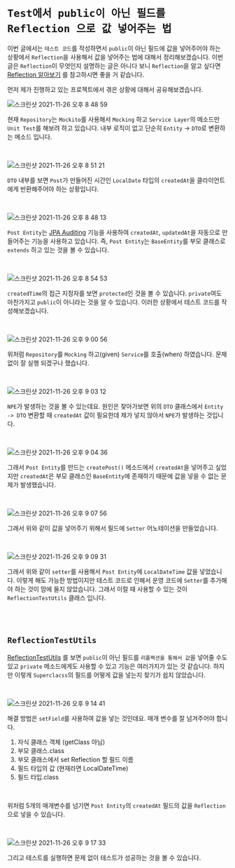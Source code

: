 # `Test에서 public이 아닌 필드를 Reflection 으로 값 넣어주는 법`

이번 글에서는 `테스트 코드`를 작성하면서 `public`이 아닌 필드에 값을 넣어주어야 하는 상황에서 `Reflection`을 사용해서 값을 넣어주는 법에 대해서 정리해보겠습니다. 이번 글은 `Reflection`이 무엇인지 설명하는 글은 아니다 보니 `Reflection`을 알고 싶다면 [Reflection 알아보기](https://www.baeldung.com/java-reflection) 를 참고하시면 좋을 거 같습니다.  

먼저 제가 진행하고 있는 프로젝트에서 겪은 상황에 대해서 공유해보겠습니다. 

![스크린샷 2021-11-26 오후 8 48 59](https://user-images.githubusercontent.com/45676906/143576639-f154c24c-351d-4a05-b494-14f7301c6dd8.png)

현재 `Repository`는 `Mockito`를 사용해서 `Mocking` 하고 `Service Layer`의 메소드만 `Unit Test`를 해보려 하고 있습니다. 내부 로직이 없고 단순히 `Entity` -> `DTO`로 변환하는 메소드 입니다.

<br>

![스크린샷 2021-11-26 오후 8 51 21](https://user-images.githubusercontent.com/45676906/143576845-974da5f6-cfff-4d8b-acc1-236315b547d6.png)

`DTO` 내부를 보면 `Post`가 만들어진 시간인 `LocalDate` 타입의 `createdAt`을 클라이언트에게 반환해주어야 하는 상황입니다. 

<br>

![스크린샷 2021-11-26 오후 8 48 13](https://user-images.githubusercontent.com/45676906/143576994-bf178014-0bd3-47b3-b896-0b227188946b.png)

`Post Entity`는 [JPA Auditing](https://devlog-wjdrbs96.tistory.com/415) 기능을 사용하여 `createdAt`, `updatedAt`을 자동으로 만들어주는 기능을 사용하고 있습니다. 즉, `Post Entity`는 `BaseEntity`를 부모 클래스로 `extends` 하고 있는 것을 볼 수 있습니다. 

<br>

![스크린샷 2021-11-26 오후 8 54 53](https://user-images.githubusercontent.com/45676906/143577204-202bf711-1ee3-46d2-ae40-6c5ddd0104b6.png)

`createdTime`의 접근 지정자를 보면 `protected`인 것을 볼 수 있습니다. `private`여도 마찬가지고 `public`이 아니라는 것을 알 수 있습니다. 이러한 상황에서 테스트 코드를 작성해보겠습니다.

<br>

![스크린샷 2021-11-26 오후 9 00 56](https://user-images.githubusercontent.com/45676906/143578002-900b730b-35e4-44fd-8bd8-5cf56421493c.png)

위처럼 `Repository`를 `Mocking` 하고(given) `Service`를 호출(when) 하였습니다. 문제 없이 잘 실행 되겠구나 했습니다. 

<br>

![스크린샷 2021-11-26 오후 9 03 12](https://user-images.githubusercontent.com/45676906/143578238-b5f6d019-d451-4146-a60f-d952ad51b648.png)

`NPE`가 발생하는 것을 볼 수 있는데요. 원인은 찾아가보면 위의 `DTO` 클래스에서 `Entity -> DTO` 변환할 때 `createdAt` 값이 필요한데 제가 넣지 않아서 `NPE`가 발생하는 것입니다. 

<br>

![스크린샷 2021-11-26 오후 9 04 36](https://user-images.githubusercontent.com/45676906/143578435-89fabcee-20ff-449f-b509-8bdc51ce20a3.png)

그래서 `Post Entity`를 만드는 `createPost()` 메소드에서 `createdAt`을 넣어주고 싶었지만 `createdAt`은 부모 클래스인 `BaseEntity`에 존재하기 때문에 값을 넣을 수 없는 문제가 발생했습니다.

<br>

![스크린샷 2021-11-26 오후 9 07 56](https://user-images.githubusercontent.com/45676906/143578795-d7cd9e93-5b23-44fa-94f3-d6bfd3f86e3c.png)

그래서 위와 같이 값을 넣어주기 위해서 필드에 `Setter` 어노테이션을 만들었습니다. 

<br>

![스크린샷 2021-11-26 오후 9 09 31](https://user-images.githubusercontent.com/45676906/143579017-678cafd6-034e-43d9-b731-dc60f7e96711.png)

그래서 위와 같이 `setter`를 사용해서 `Post Entity`에 `LocalDateTime` 값을 넣었습니다. 이렇게 해도 가능한 방법이지만 테스트 코드로 인해서 운영 코드에 `Setter`를 추가해야 하는 것이 맘에 들지 않았습니다. 그래서 이럴 때 사용할 수 있는 것이 `ReflectionTestUtils` 클래스 입니다. 

<br> <br>

## `ReflectionTestUtils`

[ReflectionTestUtils](https://www.baeldung.com/spring-reflection-test-utils) 를 보면 `public`이 아닌 필드를 `리플랙션을 통해서 값`을 넣어줄 수도 있고 `private` 메소드에게도 사용할 수 있고 기능은 여러가지가 있는 것 같습니다. 하지만 이렇게 `Superclacss`의 필드를 어떻게 값을 넣는지 찾기가 쉽지 않았습니다.

<br>

![스크린샷 2021-11-26 오후 9 14 41](https://user-images.githubusercontent.com/45676906/143579602-a458ec14-eaec-4519-88bc-0508f60b4b6f.png)

해결 방법은 `setField`를 사용하여 값을 넣는 것인데요. 매개 변수를 잘 넘겨주어야 합니다. 

1. 자식 클래스 객체 (getClass 아님)
2. 부모 클래스.class
3. 부모 클래스에서 set Reflection 할 필드 이름
4. 필드 타입의 값 (현재라면 LocalDateTime)
5. 필드 타입.class

<br>

위처럼 5개의 매개변수를 넘기면 `Post Entity`의 `createdAt` 필드의 값을 `Reflection`으로 넣을 수 있습니다. 

<br>

![스크린샷 2021-11-26 오후 9 17 33](https://user-images.githubusercontent.com/45676906/143579904-901d71e7-2aa7-4e71-a096-f1a108ac2fb6.png)

그리고 테스트를 실행하면 문제 없이 테스트가 성공하는 것을 볼 수 있습니다. 